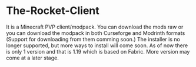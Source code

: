 # The-Rocket-Client
It is a Minecraft PVP client/modpack.
You can download the mods raw or you can download the modpack in both Curseforge and Modrinth formats (Support for downloading from them comming soon.)
The installer is no longer supported, but more ways to install will come soon.
As of now there is only 1 version and that is 1.19 which is based on Fabric. More version may come at a later stage.
